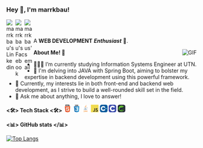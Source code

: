 
<h3 title="hehehe"> Hey 👋, I'm marrkbau!</h3>

<a href="https://www.linkedin.com/in/bautista-marquez-612158265">
  <img align="left" alt="marrkbau's Linkedin" width="24px" src="https://cdn.jsdelivr.net/npm/simple-icons@v3/icons/linkedin.svg" />
</a>
<a href="https://www.facebook.com/bautista.marquez.92/">
  <img align="left" alt="marrkbau's Facebook" width="24px" src="https://cdn.jsdelivr.net/npm/simple-icons@v3/icons/facebook.svg" />
</a>
<a href="mailto:bau.marquez@gmail.com">
  <img align="left" alt="marrkbaus's email" width="24px" src="https://cdn.jsdelivr.net/npm/simple-icons@v3/icons/gmail.svg" />
</a>

<br />
<br />

A **WEB DEVELOPMENT** ***Enthusiast*** 🚀.


 <img align="right" alt="GIF" src="https://i.pinimg.com/originals/e4/26/70/e426702edf874b181aced1e2fa5c6cde.gif" />

**About Me! 🙌**

- 👨🏽‍💻 I’m currently studying Information Systems Engineer at UTN.
- 🌱 I'm delving into JAVA with Spring Boot, aiming to bolster my expertise in backend development using this powerful framework.
- 🤔 Currently, my interests lie in both front-end and backend web development, as I strive to build a well-rounded skill set in the field.
- 💬 Ask me about anything, I love to answer!


**<🛠> Tech Stack <🛠>**
<code><img height="20" src="https://raw.githubusercontent.com/github/explore/80688e429a7d4ef2fca1e82350fe8e3517d3494d/topics/html/html.png"></code>
<code><img height="20" src="https://raw.githubusercontent.com/github/explore/80688e429a7d4ef2fca1e82350fe8e3517d3494d/topics/css/css.png"></code>
<code><img height="20" src="https://raw.githubusercontent.com/github/explore/80688e429a7d4ef2fca1e82350fe8e3517d3494d/topics/java/java.png"></code>
<code><img height="20" src="https://raw.githubusercontent.com/github/explore/80688e429a7d4ef2fca1e82350fe8e3517d3494d/topics/javascript/javascript.png"></code>
<code><img height="20" src="https://github.com/tandpfun/skill-icons/blob/main/icons/CPP.svg"></code>
<code><img height="20" src="https://github.com/tandpfun/skill-icons/blob/main/icons/C.svg"></code>
<code><img height="20" src="https://github.com/tandpfun/skill-icons/blob/main/icons/Spring-Dark.svg"></code>


**<📊> GitHub stats </📊>**

[![Top Langs](https://github-readme-stats.vercel.app/api/top-langs/?username=marrkbau&theme=dark&text_color=fff&border_color=79ff97&layout=compact)](https://github.com/marrkbau) 
